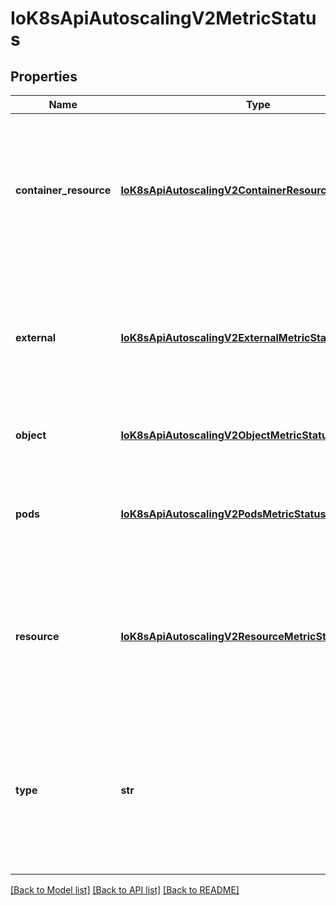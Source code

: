 # IoK8sApiAutoscalingV2MetricStatus

## Properties
Name | Type | Description | Notes
------------ | ------------- | ------------- | -------------
**container_resource** | [**IoK8sApiAutoscalingV2ContainerResourceMetricStatus**](IoK8sApiAutoscalingV2ContainerResourceMetricStatus.md) | container resource refers to a resource metric (such as those specified in requests and limits) known to Kubernetes describing a single container in each pod in the current scale target (e.g. CPU or memory). Such metrics are built in to Kubernetes, and have special scaling options on top of those available to normal per-pod metrics using the \&quot;pods\&quot; source. | [optional] 
**external** | [**IoK8sApiAutoscalingV2ExternalMetricStatus**](IoK8sApiAutoscalingV2ExternalMetricStatus.md) | external refers to a global metric that is not associated with any Kubernetes object. It allows autoscaling based on information coming from components running outside of cluster (for example length of queue in cloud messaging service, or QPS from loadbalancer running outside of cluster). | [optional] 
**object** | [**IoK8sApiAutoscalingV2ObjectMetricStatus**](IoK8sApiAutoscalingV2ObjectMetricStatus.md) | object refers to a metric describing a single kubernetes object (for example, hits-per-second on an Ingress object). | [optional] 
**pods** | [**IoK8sApiAutoscalingV2PodsMetricStatus**](IoK8sApiAutoscalingV2PodsMetricStatus.md) | pods refers to a metric describing each pod in the current scale target (for example, transactions-processed-per-second).  The values will be averaged together before being compared to the target value. | [optional] 
**resource** | [**IoK8sApiAutoscalingV2ResourceMetricStatus**](IoK8sApiAutoscalingV2ResourceMetricStatus.md) | resource refers to a resource metric (such as those specified in requests and limits) known to Kubernetes describing each pod in the current scale target (e.g. CPU or memory). Such metrics are built in to Kubernetes, and have special scaling options on top of those available to normal per-pod metrics using the \&quot;pods\&quot; source. | [optional] 
**type** | **str** | type is the type of metric source.  It will be one of \&quot;ContainerResource\&quot;, \&quot;External\&quot;, \&quot;Object\&quot;, \&quot;Pods\&quot; or \&quot;Resource\&quot;, each corresponds to a matching field in the object. Note: \&quot;ContainerResource\&quot; type is available on when the feature-gate HPAContainerMetrics is enabled | 

[[Back to Model list]](../README.md#documentation-for-models) [[Back to API list]](../README.md#documentation-for-api-endpoints) [[Back to README]](../README.md)


